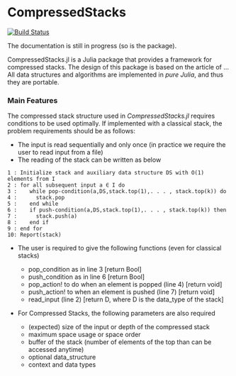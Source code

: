 # CompressedStacks

[![Build Status](https://travis-ci.org/azzaare/CompressedStacks.jl.svg?branch=master)](https://travis-ci.org/azzaare/CompressedStacks.jl)

The documentation is still in progress (so is the package).

CompressedStacks.jl is a Julia package that provides a framework for compressed stacks. The design of this package is based on the article of ...
All data structures and algorithms are implemented in *pure Julia*, and thus they are portable.

### Main Features

The compressed stack structure used in *CompressedStacks.jl* requires conditions to be used optimally. If implemented with a classical stack, the problem requirements should be as follows:
* The input is read sequentially and only once (in practice we require the user to read input from a file)
* The reading of the stack can be written as below
```
1 : Initialize stack and auxiliary data structure DS with O(1) elements from I
2 : for all subsequent input a ∈ I do
3 :    while pop-condition(a,DS,stack.top(1),. . . , stack.top(k)) do
4 :      stack.pop
5 :    end while
6 :    if push-condition(a,DS,stack.top(1),. . . , stack.top(k)) then
7 :      stack.push(a)
8 :    end if
9 : end for
10: Report(stack)
```
* The user is required to give the following functions (even for classical stacks)
  - pop_condition as in line 3 [return Bool]
  - push_condition as in line 6 [return Bool]
  - pop_action! to do when an element is popped (line 4) [return void]
  - push_action! to when an element is pushed (line 7) [return void]
  - read_input (line 2) [return D, where D is the data_type of the stack]

* For Compressed Stacks, the following parameters are also required
  - (expected) size of the input or depth of the compressed stack
  - maximum space usage or space order
  - buffer of the stack (number of elements of the top than can be accessed anytime)
  - optional data_structure
  - context and data types



